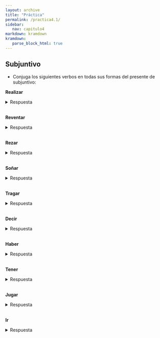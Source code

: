 ```yaml
---
layout: archive
title: "Práctica"
permalink: /practica4.1/
sidebar:
   nav: capitulo4
markdown: kramdown
kramdown:
   parse_block_html: true
---
```

## Subjuntivo 
- Conjuga los siguientes verbos en todas sus formas del presente de subjuntivo:

**Realizar**
<details><summary markdown="span">Respuesta</summary>
  yo realice  
  tu realices  
  él/ella/usted realice  
  nosotros realicemos  
  vosotros realicéis  
  ellos/ellas/ustedes realicen  
</details>
<br/>

**Reventar**
<details><summary markdown="span">Respuesta</summary>
  yo reviente
  tú revientes
  él/ella/usted reviente
  nosotros reventemos
  vosotros reventéis
  ellos/ellas/ustedes revienten
</details>
<br/>

**Rezar**
<details><summary markdown="span">Respuesta</summary>
  yo rece
  tú reces
  él/ella/usted rece
  nosotros recemos
  vosotros recéis
  ellos/ellas/ustedes recen
</details>
<br/>

**Soñar**
<details><summary markdown="span">Respuesta</summary>
  yo sueñe
  tú sueñes
  él/ella/usted sueñe
  nosotros soñemos
  vosotros soñéis
  ellos/ellas/ustedes sueñen
</details>
<br/>

**Tragar**
<details><summary markdown="span">Respuesta</summary>
  yo trague
  tú tragues
  él/ella/usted trague
  nosotros traguemos
  vosotros traguéis
  ellos/ellas/ustedes traguen
</details>
<br/>

**Decir**
<details><summary markdown="span">Respuesta</summary>
  yo diga
  tú digas
  él/ella/usted diga
  nosotros digamos
  vosotros digáis
  ellos/ellas/ustedes digan
</details>
<br/>

**Haber**
<details><summary markdown="span">Respuesta</summary>
  yo haya
  tú hayas
  él/ella/usted haya
  nosotros hayamos
  vosotros hayáis
  ellos/ellas/ustedes hayan
</details>
<br/>

**Tener**
<details><summary markdown="span">Respuesta</summary>
  yo tenga
  tú tengas
  él/ella/usted tenga
  nosotros tengamos
  vosotros tengáis
  ellos/ellas/ustedes tengan
</details>
<br/>

**Jugar**
<details><summary markdown="span">Respuesta</summary>
  yo juegue
  tú juegues
  él/ella/usted juegue
  nosotros juguemos
  vosotros juguéis
  ellos/ellas/ustedes jueguen
</details>
<br/>

**Ir**
<details><summary markdown="span">Respuesta</summary>
  yo vaya
  tú vayas
  él/ella/usted vaya
  nosotros vayamos
  vosotros vayáis
  ellos/ellas/ustedes vayan
</details>
<br/>
